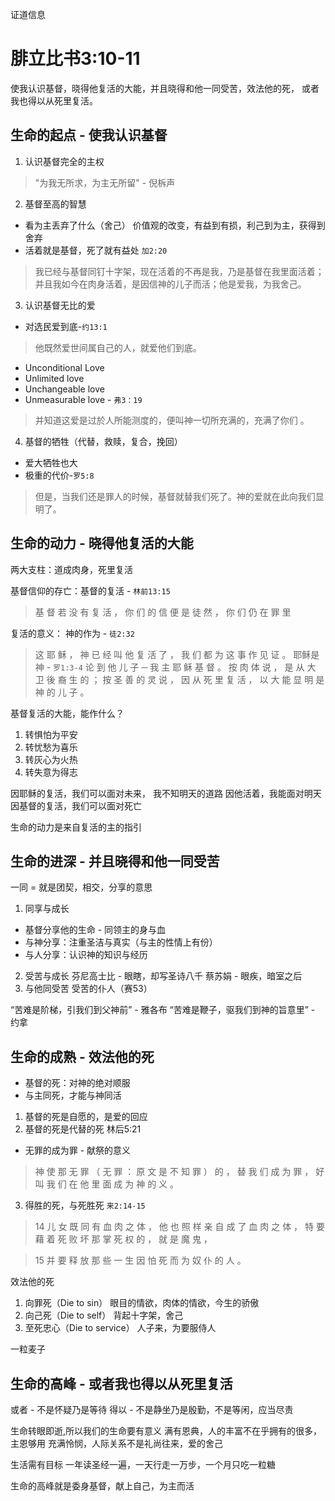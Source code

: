 证道信息

# 腓立比书3:10-11
使我认识基督，晓得他复活的大能，并且晓得和他一同受苦，效法他的死， 或者我也得以从死里复活。

## 生命的起点 - 使我认识基督
1. 认识基督完全的主权
> "为我无所求，为主无所留" - 倪柝声

2. 基督至高的智慧
* 看为主丢弃了什么（舍己）
价值观的改变，有益到有损，利己到为主，获得到舍弃
* 活着就是基督，死了就有益处
`加2:20`
> 我已经与基督同钉十字架，现在活着的不再是我，乃是基督在我里面活着；并且我如今在肉身活着，是因信神的儿子而活；他是爱我，为我舍己。
3. 认识基督无比的爱
* 对选民爱到底-`约13:1`
> 他既然爱世间属自己的人，就爱他们到底。
* Unconditional Love
* Unlimited love
* Unchangeable love
* Unmeasurable love - `弗3：19`
>  并知道这爱是过於人所能测度的，便叫神一切所充满的，充满了你们 。
4. 基督的牺牲（代替，救赎，复合，挽回）
* 爱大牺牲也大
* 极重的代价-`罗5:8` 
> 但是，当我们还是罪人的时候，基督就替我们死了。神的爱就在此向我们显明了。




## 生命的动力 - 晓得他复活的大能
两大支柱：道成肉身，死里复活

基督信仰的存亡：基督的复活 - `林前13:15`
> 基 督 若 没 有 复 活 ， 你 们 的 信 便 是 徒 然 ， 你 们 仍 在 罪 里 

复活的意义：
神的作为 - `徒2:32`
> 这 耶 稣 ， 神 已 经 叫 他 复 活 了 ， 我 们 都 为 这 事 作 见 证 。
耶稣是神 - `罗1:3-4`
> 论 到 他 儿 子 ─ 我 主 耶 稣 基 督 。 按 肉 体 说 ， 是 从 大 卫 後 裔 生 的 ；
> 按 圣 善 的 灵 说 ， 因 从 死 里 复 活 ， 以 大 能 显 明 是 神 的 儿 子 。

基督复活的大能，能作什么？
1. 转惧怕为平安
2. 转忧愁为喜乐
3. 转灰心为火热
4. 转失意为得志

因耶稣的复活，我们可以面对未来，
我不知明天的道路
因他活着，我能面对明天
因基督的复活，我们可以面对死亡

生命的动力是来自复活的主的指引


## 生命的进深 - 并且晓得和他一同受苦
一同 = 就是团契，相交，分享的意思

1. 同享与成长
* 基督分享他的生命 - 同领主的身与血
* 与神分享：注重圣洁与真实（与主的性情上有份）
* 与人分享：认识神的知识与经历

2. 受苦与成长
芬尼高士比 - 眼瞎，却写圣诗八千
蔡苏娟 - 眼疾，暗室之后
3. 与他同受苦
受苦的仆人（赛53）

“苦难是阶梯，引我们到父神前” - 雅各布
“苦难是鞭子，驱我们到神的旨意里” - 约拿

## 生命的成熟 - 效法他的死
* 基督的死：对神的绝对顺服
* 与主同死，才能与神同活

1. 基督的死是自愿的，是爱的回应
2. 基督的死是代替的死 林后5:21
* 无罪的成为罪 - 献祭的意义
> 神 使 那 无 罪 （ 无 罪 ： 原 文 是 不 知 罪 ） 的 ， 替 我 们 成 为 罪 ， 好 叫 我 们 在 他 里 面 成 为 神 的 义 。
3. 得胜的死，与死胜死
`来2:14-15`
> 14 儿 女 既 同 有 血 肉 之 体 ， 他 也 照 样 亲 自 成 了 血 肉 之 体 ， 特 要 藉 着 死 败 坏 那 掌 死 权 的 ， 就 是 魔 鬼 ，

> 15 并 要 释 放 那 些 一 生 因 怕 死 而 为 奴 仆 的 人 。

效法他的死
1. 向罪死（Die to sin） 眼目的情欲，肉体的情欲，今生的骄傲
2. 向己死（Die to self） 背起十字架，舍己
3. 至死忠心（Die to service） 人子来，为要服侍人

一粒麦子

## 生命的高峰 - 或者我也得以从死里复活
或者 - 不是怀疑乃是等待
得以 - 不是静坐乃是殷勤，不是等闲，应当尽责

生命转眼即逝,所以我们的生命要有意义
满有恩典，人的丰富不在乎拥有的很多，主恩够用
充满怜悯，人际关系不是礼尚往来，爱的舍己

生活需有目标
一年读圣经一遍，一天行走一万步，一个月只吃一粒糖

生命的高峰就是委身基督，献上自己，为主而活
